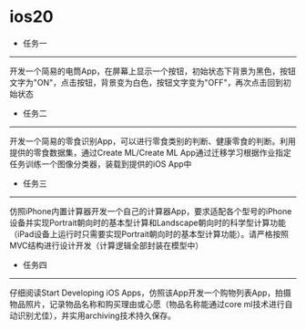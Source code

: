 # ios20

* 任务一
---
开发一个简易的电筒App，在屏幕上显示一个按钮，初始状态下背景为黑色，按钮文字为"ON"，点击按钮，背景变为白色，按钮文字变为"OFF"，再次点击回到初始状态

* 任务二
---
开发一个简易的零食识别App，可以进行零食类别的判断、健康零食的判断。利用提供的零食数据集，通过Create ML/Create ML App通过迁移学习根据作业指定任务训练一个图像分类器，装载到提供的iOS App中

* 任务三
---
仿照iPhone内置计算器开发一个自己的计算器App，要求适配各个型号的iPhone设备并实现Portrait朝向时的基本型计算和Landscape朝向时的科学型计算功能（iPad设备上运行时只需要实现Portrait朝向时的基本型计算功能）。请严格按照MVC结构进行设计开发（计算逻辑全部封装在模型中）

* 任务四
---
仔细阅读Start Developing iOS Apps，仿照该App开发一个购物列表App，拍摄物品照片，记录物品名称和购买理由或心愿（物品名称能通过core ml技术进行自动识别尤佳），并实用archiving技术持久保存。
